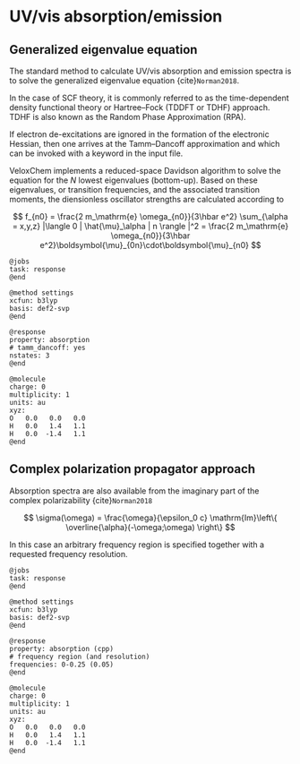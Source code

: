# UV/vis absorption/emission

## Generalized eigenvalue equation

The standard method to calculate UV/vis absorption and emission spectra is to solve the generalized eigenvalue equation {cite}`Norman2018`.

In the case of SCF theory, it is commonly referred to as the time-dependent density functional theory or Hartree–Fock (TDDFT or TDHF) approach. TDHF is also known as the Random Phase Approximation (RPA). 

If electron de-excitations are ignored in the formation of the electronic Hessian, then one arrives at the Tamm–Dancoff approximation and which can be invoked with a keyword in the input file.

VeloxChem implements a reduced-space Davidson algorithm to solve the equation for the *N* lowest eigenvalues (bottom-up). Based on these eigenvalues, or transition frequencies, and the associated transition moments, the diensionless oscillator strengths are calculated according to

$$
  f_{n0} = \frac{2 m_\mathrm{e} \omega_{n0}}{3\hbar e^2}
  \sum_{\alpha = x,y,z}
  |\langle 0 | \hat{\mu}_\alpha | n \rangle |^2
  = \frac{2 m_\mathrm{e} \omega_{n0}}{3\hbar e^2}\boldsymbol{\mu}_{0n}\cdot\boldsymbol{\mu}_{n0}
$$


```
@jobs
task: response
@end

@method settings
xcfun: b3lyp
basis: def2-svp
@end

@response
property: absorption
# tamm_dancoff: yes
nstates: 3
@end

@molecule
charge: 0
multiplicity: 1
units: au
xyz:  
O   0.0   0.0   0.0
H   0.0   1.4   1.1
H   0.0  -1.4   1.1
@end
```

## Complex polarization propagator approach

Absorption spectra are also available from the imaginary part of the complex polarizability {cite}`Norman2018`

$$
\sigma(\omega) =
\frac{\omega}{\epsilon_0 c}
\mathrm{Im}\left\{
\overline{\alpha}(-\omega;\omega)
\right\}
$$

In this case an arbitrary frequency region is specified together with a requested frequency resolution.

```
@jobs
task: response
@end

@method settings
xcfun: b3lyp
basis: def2-svp
@end

@response
property: absorption (cpp)
# frequency region (and resolution)
frequencies: 0-0.25 (0.05)
@end

@molecule
charge: 0
multiplicity: 1
units: au
xyz:  
O   0.0   0.0   0.0
H   0.0   1.4   1.1
H   0.0  -1.4   1.1
@end 
```
